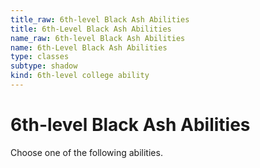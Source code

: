 ```yaml
---
title_raw: 6th-level Black Ash Abilities
title: 6th-Level Black Ash Abilities
name_raw: 6th-level Black Ash Abilities
name: 6th-Level Black Ash Abilities
type: classes
subtype: shadow
kind: 6th-level college ability
---
```


# 6th-level Black Ash Abilities

Choose one of the following abilities.
